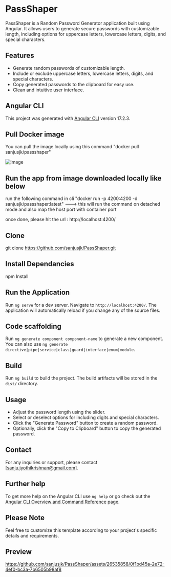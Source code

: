 # PassShaper

PassShaper is a Random Password Generator application built using Angular. It allows users to generate secure passwords with customizable length, including options for uppercase letters, lowercase letters, digits, and special characters.

## Features

- Generate random passwords of customizable length.
- Include or exclude uppercase letters, lowercase letters, digits, and special characters.
- Copy generated passwords to the clipboard for easy use.
- Clean and intuitive user interface.

## Angular CLI
This project was generated with [Angular CLI](https://github.com/angular/angular-cli) version 17.2.3.


## Pull Docker image
You can pull the image locally using this command "docker pull sanjusjk/passshaper"

![image](https://github.com/sanjusjk/PassShaper/assets/26535858/4ed559fd-0070-4900-90ac-b49cdd3ca086)


## Run the app from image downloaded locally like below

run the following command in cli "docker run -p 4200:4200 -d sanjusjk/passshaper:latest"  ---> this will run the command on detached mode and also map the host port with container port

once done, please hit the url : http://localhost:4200/


## Clone 
git clone https://github.com/sanjusjk/PassShaper.git

## Install Dependancies
npm Install

## Run the Application

Run `ng serve` for a dev server. Navigate to `http://localhost:4200/`. The application will automatically reload if you change any of the source files.

## Code scaffolding

Run `ng generate component component-name` to generate a new component. You can also use `ng generate directive|pipe|service|class|guard|interface|enum|module`.

## Build

Run `ng build` to build the project. The build artifacts will be stored in the `dist/` directory.

## Usage

- Adjust the password length using the slider.
- Select or deselect options for including digits and special characters.
- Click the "Generate Password" button to create a random password.
- Optionally, click the "Copy to Clipboard" button to copy the generated password.

## Contact
For any inquiries or support, please contact [sanju.jyothikrishnan@gmail.com].

## Further help

To get more help on the Angular CLI use `ng help` or go check out the [Angular CLI Overview and Command Reference](https://angular.io/cli) page.

## Please Note

Feel free to customize this template according to your project's specific details and requirements.

## Preview

https://github.com/sanjusjk/PassShaper/assets/26535858/0f1bd45a-2e72-4ef0-bc3a-7b6505b98af8
